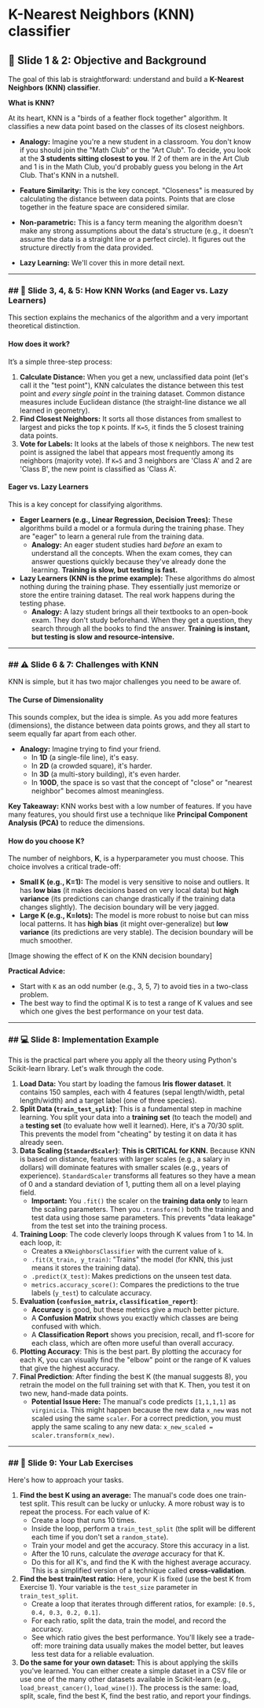 # K-Nearest Neighbors (KNN) classifier

## 🎯 Slide 1 & 2: Objective and Background

The goal of this lab is straightforward: understand and build a **K-Nearest Neighbors (KNN) classifier**.

**What is KNN?**

At its heart, KNN is a "birds of a feather flock together" algorithm. It classifies a new data point based on the classes of its closest neighbors.

- **Analogy:** Imagine you're a new student in a classroom. You don't know if you should join the "Math Club" or the "Art Club". To decide, you look at the **3 students sitting closest to you**. If 2 of them are in the Art Club and 1 is in the Math Club, you'd probably guess you belong in the Art Club. That's KNN in a nutshell.

- **Feature Similarity:** This is the key concept. "Closeness" is measured by calculating the distance between data points. Points that are close together in the feature space are considered similar.
- **Non-parametric:** This is a fancy term meaning the algorithm doesn't make any strong assumptions about the data's structure (e.g., it doesn't assume the data is a straight line or a perfect circle). It figures out the structure directly from the data provided.
- **Lazy Learning:** We'll cover this in more detail next.

---

### ## 🧠 Slide 3, 4, & 5: How KNN Works (and Eager vs. Lazy Learners)

This section explains the mechanics of the algorithm and a very important theoretical distinction.

#### How does it work?

It’s a simple three-step process:

1.  **Calculate Distance:** When you get a new, unclassified data point (let's call it the "test point"), KNN calculates the distance between this test point and _every single point_ in the training dataset. Common distance measures include Euclidean distance (the straight-line distance we all learned in geometry).
2.  **Find Closest Neighbors:** It sorts all those distances from smallest to largest and picks the top `K` points. If `K=5`, it finds the 5 closest training data points.
3.  **Vote for Labels:** It looks at the labels of those `K` neighbors. The new test point is assigned the label that appears most frequently among its neighbors (majority vote). If `K=5` and 3 neighbors are 'Class A' and 2 are 'Class B', the new point is classified as 'Class A'.

#### Eager vs. Lazy Learners

This is a key concept for classifying algorithms.

- **Eager Learners (e.g., Linear Regression, Decision Trees):** These algorithms build a model or a formula during the training phase. They are "eager" to learn a general rule from the training data.
  - **Analogy:** An eager student studies hard _before_ an exam to understand all the concepts. When the exam comes, they can answer questions quickly because they've already done the learning. **Training is slow, but testing is fast.**
- **Lazy Learners (KNN is the prime example):** These algorithms do almost nothing during the training phase. They essentially just memorize or store the entire training dataset. The real work happens during the testing phase.
  - **Analogy:** A lazy student brings all their textbooks to an open-book exam. They don't study beforehand. When they get a question, they search through all the books to find the answer. **Training is instant, but testing is slow and resource-intensive.**

---

### ## ⚠️ Slide 6 & 7: Challenges with KNN

KNN is simple, but it has two major challenges you need to be aware of.

#### The Curse of Dimensionality

This sounds complex, but the idea is simple. As you add more features (dimensions), the distance between data points grows, and they all start to seem equally far apart from each other.

- **Analogy:** Imagine trying to find your friend.
  - In **1D** (a single-file line), it's easy.
  - In **2D** (a crowded square), it's harder.
  - In **3D** (a multi-story building), it's even harder.
  - In **100D**, the space is so vast that the concept of "close" or "nearest neighbor" becomes almost meaningless.

**Key Takeaway:** KNN works best with a low number of features. If you have many features, you should first use a technique like **Principal Component Analysis (PCA)** to reduce the dimensions.

#### How do you choose K?

The number of neighbors, **K**, is a hyperparameter you must choose. This choice involves a critical trade-off:

- **Small K (e.g., K=1):** The model is very sensitive to noise and outliers. It has **low bias** (it makes decisions based on very local data) but **high variance** (its predictions can change drastically if the training data changes slightly). The decision boundary will be very jagged.
- **Large K (e.g., K=lots):** The model is more robust to noise but can miss local patterns. It has **high bias** (it might over-generalize) but **low variance** (its predictions are very stable). The decision boundary will be much smoother.

[Image showing the effect of K on the KNN decision boundary]

**Practical Advice:**

- Start with `K` as an odd number (e.g., 3, 5, 7) to avoid ties in a two-class problem.
- The best way to find the optimal K is to test a range of K values and see which one gives the best performance on your test data.

---

### ## 💻 Slide 8: Implementation Example

This is the practical part where you apply all the theory using Python's Scikit-learn library. Let's walk through the code.

1.  **Load Data:** You start by loading the famous **Iris flower dataset**. It contains 150 samples, each with 4 features (sepal length/width, petal length/width) and a target label (one of three species).
2.  **Split Data (`train_test_split`)**: This is a fundamental step in machine learning. You split your data into a **training set** (to teach the model) and a **testing set** (to evaluate how well it learned). Here, it's a 70/30 split. This prevents the model from "cheating" by testing it on data it has already seen.
3.  **Data Scaling (`StandardScaler`)**: **This is CRITICAL for KNN.** Because KNN is based on distance, features with larger scales (e.g., a salary in dollars) will dominate features with smaller scales (e.g., years of experience). `StandardScaler` transforms all features so they have a mean of 0 and a standard deviation of 1, putting them all on a level playing field.
    - **Important:** You `.fit()` the scaler on the **training data only** to learn the scaling parameters. Then you `.transform()` both the training and test data using those same parameters. This prevents "data leakage" from the test set into the training process.
4.  **Training Loop**: The code cleverly loops through K values from 1 to 14. In each loop, it:
    - Creates a `KNeighborsClassifier` with the current value of `k`.
    - `.fit(X_train, y_train)`: "Trains" the model (for KNN, this just means it stores the training data).
    - `.predict(X_test)`: Makes predictions on the unseen test data.
    - `metrics.accuracy_score()`: Compares the predictions to the true labels (`y_test`) to calculate accuracy.
5.  **Evaluation (`confusion_matrix`, `classification_report`)**:
    - **Accuracy** is good, but these metrics give a much better picture.
    - A **Confusion Matrix** shows you exactly which classes are being confused with which.
    - A **Classification Report** shows you precision, recall, and f1-score for each class, which are often more useful than overall accuracy.
6.  **Plotting Accuracy**: This is the best part. By plotting the accuracy for each K, you can visually find the "elbow" point or the range of K values that give the highest accuracy.
7.  **Final Prediction**: After finding the best K (the manual suggests 8), you retrain the model on the full training set with that K. Then, you test it on two new, hand-made data points.
    - **Potential Issue Here:** The manual's code predicts `[1,1,1,1]` as `virginicia`. This might happen because the new data `x_new` was not scaled using the same `scaler`. For a correct prediction, you must apply the same scaling to any new data: `x_new_scaled = scaler.transform(x_new)`.

---

### ## 🧪 Slide 9: Your Lab Exercises

Here's how to approach your tasks.

1.  **Find the best K using an average:** The manual's code does one train-test split. This result can be lucky or unlucky. A more robust way is to repeat the process. For each value of K:
    - Create a loop that runs 10 times.
    - Inside the loop, perform a `train_test_split` (the split will be different each time if you don't set a `random_state`).
    - Train your model and get the accuracy. Store this accuracy in a list.
    - After the 10 runs, calculate the _average_ accuracy for that K.
    - Do this for all K's, and find the K with the highest average accuracy. This is a simplified version of a technique called **cross-validation**.
2.  **Find the best train/test ratio:** Here, your K is fixed (use the best K from Exercise 1). Your variable is the `test_size` parameter in `train_test_split`.
    - Create a loop that iterates through different ratios, for example: `[0.5, 0.4, 0.3, 0.2, 0.1]`.
    - For each ratio, split the data, train the model, and record the accuracy.
    - See which ratio gives the best performance. You'll likely see a trade-off: more training data usually makes the model better, but leaves less test data for a reliable evaluation.
3.  **Do the same for your own dataset:** This is about applying the skills you've learned. You can either create a simple dataset in a CSV file or use one of the many other datasets available in Scikit-learn (e.g., `load_breast_cancer()`, `load_wine()`). The process is the same: load, split, scale, find the best K, find the best ratio, and report your findings.
